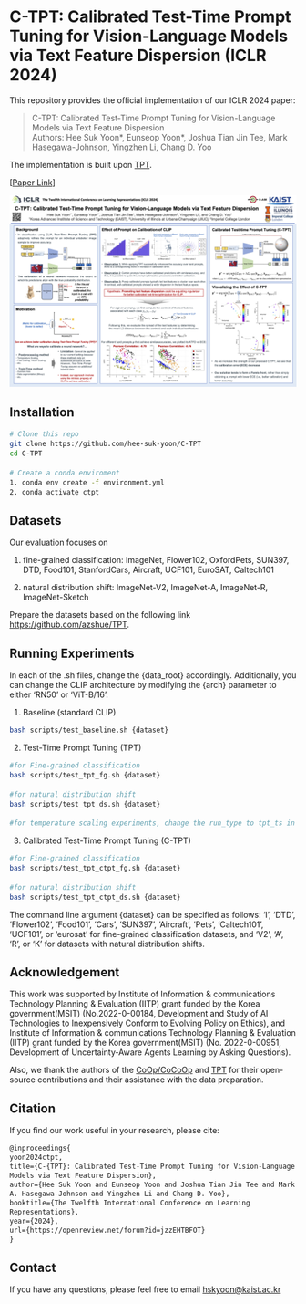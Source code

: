 # C-TPT: Calibrated Test-Time Prompt Tuning for Vision-Language Models via Text Feature Dispersion (ICLR 2024)

This repository provides the official implementation of our ICLR 2024 paper:
> C-TPT: Calibrated Test-Time Prompt Tuning for Vision-Language Models via Text Feature Dispersion     
> Authors: Hee Suk Yoon*, Eunseop Yoon*, Joshua Tian Jin Tee, Mark Hasegawa-Johnson, Yingzhen Li, Chang D. Yoo

The implementation is built upon [TPT](https://github.com/azshue/TPT).

[[Paper Link](https://openreview.net/forum?id=jzzEHTBFOT)]

![](figures/CTPT_ICLR2024_poster.png)

## Installation
```bash
# Clone this repo
git clone https://github.com/hee-suk-yoon/C-TPT
cd C-TPT

# Create a conda enviroment
1. conda env create -f environment.yml
2. conda activate ctpt
```

## Datasets
Our evaluation focuses on 

1) fine-grained classification: ImageNet, Flower102, OxfordPets, SUN397, DTD, Food101, StanfordCars, Aircraft, UCF101, EuroSAT, Caltech101

2) natural distribution shift: ImageNet-V2, ImageNet-A, ImageNet-R, ImageNet-Sketch

Prepare the datasets based on the following link https://github.com/azshue/TPT.

## Running Experiments

In each of the .sh files, change the {data_root} accordingly. Additionally, you can change the CLIP architecture by modifying the {arch} parameter to either ‘RN50’ or ‘ViT-B/16’.

1. Baseline (standard CLIP)
```bash
bash scripts/test_baseline.sh {dataset}
```

2. Test-Time Prompt Tuning (TPT)
```bash
#for Fine-grained classification
bash scripts/test_tpt_fg.sh {dataset}

#for natural distribution shift
bash scripts/test_tpt_ds.sh {dataset}

#for temperature scaling experiments, change the run_type to tpt_ts in the .sh file.
```

3. Calibrated Test-Time Prompt Tuning (C-TPT) 
```bash
#for Fine-grained classification
bash scripts/test_tpt_ctpt_fg.sh {dataset}

#for natural distribution shift
bash scripts/test_tpt_ctpt_ds.sh {dataset}
```
The command line argument {dataset} can be specified as follows: ‘I’, ‘DTD’, ‘Flower102’, ‘Food101’, ‘Cars’, ‘SUN397’, ‘Aircraft’, ‘Pets’, ‘Caltech101’, ‘UCF101’, or ‘eurosat’ for fine-grained classification datasets, and ‘V2’, ‘A’, ‘R’, or ‘K’ for datasets with natural distribution shifts.

## Acknowledgement
This work was supported by Institute of Information & communications Technology Planning & Evaluation (IITP) grant funded by the Korea government(MSIT) (No.2022-0-00184, Development and Study of AI Technologies to Inexpensively Conform to Evolving Policy on Ethics), and Institute of Information & communications Technology Planning & Evaluation (IITP) grant funded by the Korea government(MSIT) (No. 2022-0-00951, Development of Uncertainty-Aware Agents Learning by Asking Questions).

Also, we thank the authors of the [CoOp/CoCoOp](https://github.com/KaiyangZhou/CoOp) and [TPT](https://github.com/azshue/TPT) for their open-source contributions and their assistance with the data preparation.

## Citation
If you find our work useful in your research, please cite:
```
@inproceedings{
yoon2024ctpt,
title={C-{TPT}: Calibrated Test-Time Prompt Tuning for Vision-Language Models via Text Feature Dispersion},
author={Hee Suk Yoon and Eunseop Yoon and Joshua Tian Jin Tee and Mark A. Hasegawa-Johnson and Yingzhen Li and Chang D. Yoo},
booktitle={The Twelfth International Conference on Learning Representations},
year={2024},
url={https://openreview.net/forum?id=jzzEHTBFOT}
}
```

## Contact
If you have any questions, please feel free to email hskyoon@kaist.ac.kr

